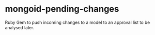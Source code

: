 # mongoid-pending-changes
Ruby Gem to push incoming changes to a model to an approval list to be analysed later.
